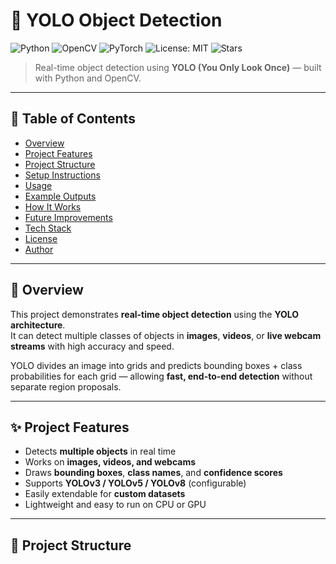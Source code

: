 # 🧠 YOLO Object Detection
![Python](https://img.shields.io/badge/Python-3.x-blue)
![OpenCV](https://img.shields.io/badge/OpenCV-4.x-green)
![PyTorch](https://img.shields.io/badge/YOLO-Detection-orange)
![License: MIT](https://img.shields.io/badge/License-MIT-yellow.svg)
![Stars](https://img.shields.io/github/stars/gnanasaiprakash2000/yolo-object-detection.svg?style=social)

> Real-time object detection using **YOLO (You Only Look Once)** — built with Python and OpenCV.

---

## 📖 Table of Contents
- [Overview](#overview)
- [Project Features](#project-features)
- [Project Structure](#project-structure)
- [Setup Instructions](#setup-instructions)
- [Usage](#usage)
- [Example Outputs](#example-outputs)
- [How It Works](#how-it-works)
- [Future Improvements](#future-improvements)
- [Tech Stack](#tech-stack)
- [License](#license)
- [Author](#author)

---

## 🚀 Overview

This project demonstrates **real-time object detection** using the **YOLO architecture**.  
It can detect multiple classes of objects in **images**, **videos**, or **live webcam streams** with high accuracy and speed.

YOLO divides an image into grids and predicts bounding boxes + class probabilities for each grid — allowing **fast, end-to-end detection** without separate region proposals.

---

## ✨ Project Features
- Detects **multiple objects** in real time  
- Works on **images, videos, and webcams**  
- Draws **bounding boxes**, **class names**, and **confidence scores**  
- Supports **YOLOv3 / YOLOv5 / YOLOv8** (configurable)  
- Easily extendable for **custom datasets**  
- Lightweight and easy to run on CPU or GPU  

---

## 📁 Project Structure
